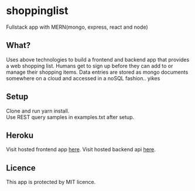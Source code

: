 # shoppinglist
Fullstack app with MERN(mongo, express, react and node)

What?
--------
Uses above technologies to build a frontend and backend app that provides a web shopping list. Humans get to sign up before they can add to or manage their shopping items. Data entries are stored as mongo documents somewhere on a cloud and accessed in a noSQL fashion.. yikes

Setup
--------
Clone and run yarn install.<br />
Use REST query samples in examples.txt after setup.

Heroku
--------
Visit hosted frontend app <a href='https://lno-mern.herokuapp.com'> here</a>.
Visit hosted backend api <a href='https://lno-mern.herokuapp.com/api/items'> here</a>.<br />



Licence
--------
This app is protected by MIT licence.<br />

